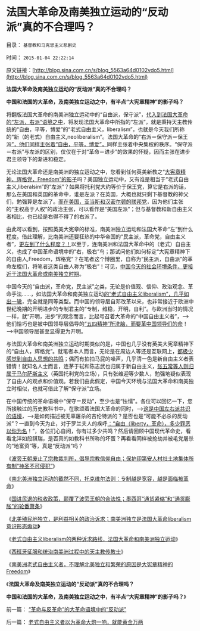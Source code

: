 # 法国大革命及南美独立运动的“反动派”真的不合理吗？

目录： `基督教和马克思主义悲剧史` 

时间： `2015-01-04 22:22:14` 

原文链接：[http://blog.sina.com.cn/s/blog_5563a64d0102vdo5.html](http://blog.sina.com.cn/s/blog_5563a64d0102vdo5.html)

**法国大革命及南美独立运动的“反动派”真的不合理吗？**

**中国和法国的大革命，及南美独立运动之中，有半点“大宪章精神”的影子吗？**



将翻版法国大革命的南美洲独立运动中的“自由派，保守派”，[代入到法国大革命的“左派，右派”语境之中](../../../2012/9/7/阶级斗争观念的宗教渊源，法西斯主义.md)，将发现法国大革命中所指的“左派”，就是秉持天主教传统的“自由，平等，博爱”的“老式自由主义，liberalism”，也就是今天我们所称的“新（的老式）自由主义,neoliberalism”。法国大革命的“右派＝保守派＝保王派[”，他们同样主张着“自由，平等，博爱”，](../../../2014/12/7/从中世纪欧洲帝王的进步，理解现代左派的反动.md)同样主张着中央集权的秩序。“保守派＝右派”与左派的区别，仅仅在于对“革命＝进步”的效果的怀疑，因而主张在进步君主领导下的渐进和稳定。

无论法国大革命还是南美洲的独立运动之中，您看到任何英美新教之“[大宪章精神，辉格党，Freedom”的影子](../../../2014/1/11/大宪章精神“永远的辉格党”的历史轨迹，民主进程的两个时间窗口.md)吗？美国独立运动中，又有谁是相当于“老式自由主义,liberalsim”的“左派”？如果将托利党大约等价于保王党，算它是右派的话，那么在美国和英国的革命中，谁是左派？在英国，大概也就只剩下基督教的神父们，勉强算是左派了。[而在美国，亚当斯和汉密尔顿的联邦党](../../../2013/10/21/杰斐逊主义彻底击败“英国民主”，联邦党的惨败和“亡党”.md)，因为他们主张的“主权高于人权”的政治主张，可以看作是“美国左派”；但与基督教和新自由主义者相比，也已经是右得不得了的右派了。

由此可以看到，按照英美大宪章的标准，南美洲独立运动和法国大革命“左”到什么程度。借此理解，比南美洲还要狂热的中华帝国的“民主派，革命党，自由主义者”，[更左到了什么程度？！](../../../2012/2/19/私有制前提下只有极左，不存在极右.md)以至于，连南美洲和法国大革命中的（老式）自由主义，也成了中国革命语境中的“右，极右”鸟；那试问他们如何标定“大宪章精神下的自由人,Freedom，辉格党”？在笔者这个博圈里，自称为“民主派，自由派”的革命左棍们，将笔者这类自由人称为“极右”！可见，[中国今天的社会环境条件，更接近于法国大革命或南美独立时期](../../../2013/1/10/革命仅仅是对旧制度的一个版本的结束，是旧制度的延续.md)。

中国今天的“自由派，革命党，民主派”之类，无论是价值观、信仰、政治观念、革命手法……，如法国大革命和南美独立运动[的“老式自由主义liberalism”，几乎如出一辙](../../../2014/12/10/新自由主义和自由主义，自然法和普通法，互为敌对意识形态.md)，完全就是同等类型。而中国的领导层自邓改革以来，也非常接近于欧洲中世纪晚期的开明进步的专制君主的“专制，维稳，开明，自利”。与欧洲当时的情况一样，就“开明，进步”的观念而言，比起号召着大革命的“中国自由主义者”，——>他们恰巧也是被中国领导层倡导的[“五四精神”所洗脑，而要革中国领导们的命](../../../2014/1/12/凌驾国民的先进性，根本上不存在！.md)！——>中国领导层甚至显得更为开明。

与法国大革命和南美洲独立运动时期类似的是，中国也几乎没有英美大宪章精神下的“自由人，辉格党”。就笔者本人而言，无论是在周边人等还是互联网上，[都极少感觉到自由人思想的共鸣](../../../2012/2/2/左得可怕！懂得不革命的只是一小撮；.md)；偶而有拍拍马屁的噪声，几乎清一色是新自由主义者表错情！就知名人士而言，连茅于轼和陈志武也归属于新自由主义，[张五常等人则归属于马尔萨斯主义](../../../2014/10/31/从李嘉图到马克思的劳动价值观，马尔萨斯到张五常的土地刚需理论.md)（英国托利党的立场），只有张维迎等少数人，勉强地疑似表现了自由人的观点和价值观。若我们由此假定，中国今天环境与法国大革命和南美独立时相似，也就可借此了解“保守派”立场。

在中国传统的革命语境中“保守＝反动”，至少也是“怯懦”。各位可以回忆一下，您所接触过的历史教科书中，在歌颂着法国大革命的同时，——>[这是中国左右派共识的语境](../../../2014/8/31/中国的左右派更接近于邪教中的激进派与保守派.md)，——>是如何描述被无辜屠杀的吉伦特派的？是否也是“可能不必杀的反动派”？一直到今天为止，对于罗兰夫人的疾呼[：“自由（liberty，革命），多少罪恶以你为名](http://darthvad.blog.sohu.com/136672979.html)！”，各位扪心自问，你有过多少共鸣？然后请回顾中国现代革命史，看看北洋如段祺瑞，是否真的如教科书所称的坏蛋？再看看同样被抢劫并被毛党屠杀的“地富资”等，真是“反动派”吗？

《[波旁王朝废止了宗教裁判所，倡导宗教信仰自由；保护印第安人村社土地集体所有制“神圣不可侵犯”](../../../2014/12/24/比法国大革命更为开明进步的波旁王朝及其改革.md)》

《[南北美洲独立运动的截然不同，托克维尔法则：专制越是宽容，越是面临被革命](../../../2014/12/25/南北美洲独立运动的截然不同，及托克维尔法则.md)》

《[国进民退的税收政策，颠覆了波旁王朝的合法性；墨西哥“通货紧缩”和“通货膨胀”的轮番萧条](../../../2014/12/26/国进民退的政策，颠覆了波旁王朝的合法性.md)》

《[北美殖民地独立，是利益相关的政治诉求；南美洲独立是法国大革命liberalism意识形态煽动](../../../2014/12/27/南美洲独立是意识形态的煽动，新自由主义的华盛顿共识和变异.md)**》**

《[老式自由主义liberalism的两种诉求路线，法国大革命和南美洲独立运动](../../../2014/12/28/法国大革命自由主义的两种诉求路线，及至南美洲独立运动.md)》

《[西班牙征服和统治南美洲过程中的天主教传教士](../../../2014/12/29/西班牙征服和统治南美洲过程中的天主教传教士.md)》

《[南美洲老式自由主义者，不理解北美独立和繁荣的原因是大宪章精神的Freedom](../../../2015/1/3/老式自由主义者以为革命大炮一响，就能黄金万两.md)》

《**法国大革命及南美独立运动的“反动派”真的不合理吗？**

**中国和法国的大革命，及南美独立运动之中，有半点“大宪章精神”的影子吗？**》

前一篇： [“革命与反革命”的大革命语境中的“反动派”](../../../2015/1/5/“革命与反革命”的大革命语境中的“反动派”.md)

后一篇： [老式自由主义者以为革命大炮一响，就能黄金万两](../../../2015/1/3/老式自由主义者以为革命大炮一响，就能黄金万两.md)

